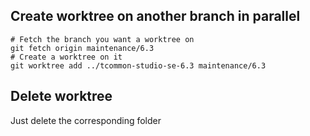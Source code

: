 ## Create worktree on another branch in parallel
```
# Fetch the branch you want a worktree on
git fetch origin maintenance/6.3
# Create a worktree on it
git worktree add ../tcommon-studio-se-6.3 maintenance/6.3
```

## Delete worktree
Just delete the corresponding folder
